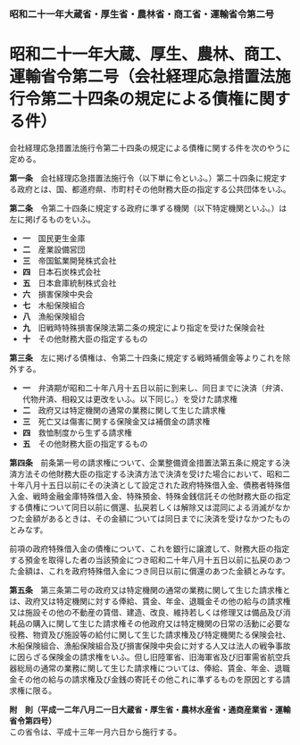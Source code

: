 ### 昭和二十一年大蔵省・厚生省・農林省・商工省・運輸省令第二号  
# 昭和二十一年大蔵、厚生、農林、商工、運輸省令第二号（会社経理応急措置法施行令第二十四条の規定による債権に関する件）  
会社経理応急措置法施行令第二十四条の規定による債権に関する件を次のやうに定める。  
  
  
**第一条**　会社経理応急措置法施行令（以下単に令といふ。）第二十四条に規定する政府とは、国、都道府県、市町村その他財務大臣の指定する公共団体をいふ。  
  
**第二条**　令第二十四条に規定する政府に準ずる機関（以下特定機関といふ。）は左に掲げるものをいふ。  
* **一**　国民更生金庫  
* **二**　産業設備営団  
* **三**　帝国鉱業開発株式会社  
* **四**　日本石炭株式会社  
* **五**　日本倉庫統制株式会社  
* **六**　損害保険中央会  
* **七**　木船保険組合  
* **八**　漁船保険組合  
* **九**　旧戦時特殊損害保険法第二条の規定により指定を受けた保険会社  
* **十**　その他財務大臣の指定するもの  
  
**第三条**　左に掲げる債権は、令第二十四条に規定する戦時補償金等よりこれを除外する。  
* **一**　弁済期が昭和二十年八月十五日以前に到来し、同日までに決済（弁済、代物弁済、相殺又は更改をいふ。以下同じ。）を受けた請求権  
* **二**　政府又は特定機関の通常の業務に関して生じた請求権  
* **三**　死亡又は傷害に関する保険金又は補償金の請求権  
* **四**　救恤制度から生ずる請求権  
* **五**　その他財務大臣の指定するもの  
  
**第四条**　前条第一号の請求権について、企業整備資金措置法第五条に規定する決済方法その他財務大臣の指定する決済方法で決済を受けた場合において、昭和二十年八月十五日以前にその決済として設定された政府特殊借入金、債務者特殊借入金、戦時金融金庫特殊借入金、特殊預金、特殊金銭信託その他財務大臣の指定する債権について同日以前に償還、払戻若しくは解除又は混同による消滅がなかつた金額があるときは、その金額については同日までに決済を受けなかつたものとみなす。  
  
前項の政府特殊借入金の債権について、これを銀行に譲渡して、財務大臣の指定する預金を取得した者の当該預金につき昭和二十年八月十五日以前に払戻のあつた金額は、これを政府特殊借入金につき同日以前に償還のあつた金額とみなす。  
  
**第五条**　第三条第二号の政府又は特定機関の通常の業務に関して生じた請求権とは、政府又は特定機関に対する俸給、賃金、年金、退職金その他の給与の請求権又は施設その他の不動産の賃借、建造、改良、維持若しくは修理又は備品及び消耗品の購入に関して生じた請求権その他政府又は特定機関の日常の活動に必要な役務、物資及び施設等の給付に関して生じた請求権及び特定機関たる保険会社、木船保険組合、漁船保険組合及び損害保険中央会に対する人又は法人の戦争事故に因らざる保険金の請求権をいふ。但し旧陸軍省、旧海軍省及び旧軍需省航空兵器総局の通常の業務に関して生じた請求権については、俸給、賃金、年金、退職金その他の給与の請求権及び金銭の寄託その他これに準ずるものを原因とする請求権に限る。  
  
**附　則（平成一二年八月二一日大蔵省・厚生省・農林水産省・通商産業省・運輸省令第四号）**  
この省令は、平成十三年一月六日から施行する。  
  
